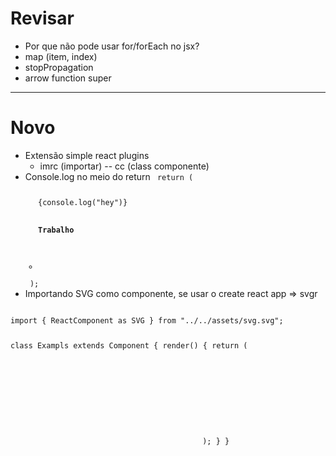 # Revisar

- Por que não pode usar for/forEach no jsx?
- map (item, index)
- stopPropagation
- arrow function super
---

# Novo

- Extensão simple react plugins
  - imrc (importar)
    -- cc (class componente)
- Console.log no meio do return
  <code>
  return ( 
            <ul>
                {console.log("hey")}
				<div>
					<h4>Trabalho</h4>
				</div>
				<li>
					<CardNota />
				</li>
			</ul>
		);
  </code>
- Importando SVG como componente, se usar o create react app => svgr
 <code>
import { ReactComponent as SVG } from "../../assets/svg.svg";

class Exampls extends Component {
  render() {
    return (
          <SVG />
		  );
  }
}
<code>